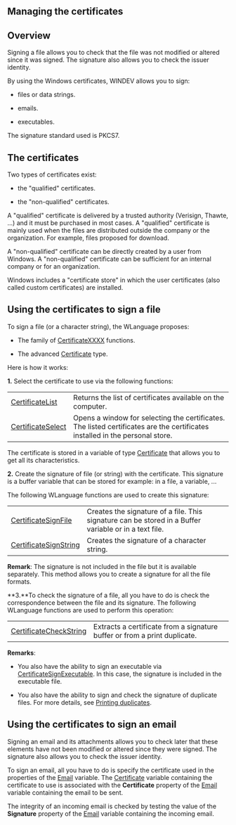 
## Managing the certificates
			

<a name="NOTE1"></a>
<a name="NOTE1_1"></a>


## Overview
<a name="overview_ELTTEXTE000156"></a>
Signing a file allows you to check that the file was not modified or altered since it was signed. The signature also allows you to check the issuer identity. 

By using the Windows certificates, WINDEV allows you to sign: 

- files or data strings. 

- emails. 

- executables.




The signature standard used is PKCS7. 





<a name="NOTE2"></a>
<a name="NOTE2_1"></a>


## The certificates
<a name="the_certificates_ELTTEXTE000180"></a>
Two types of certificates exist: 

- the "qualified" certificates.

- the "non-qualified" certificates.




A "qualified" certificate is delivered by a trusted authority (Verisign, Thawte, ...) and it must be purchased in most cases. A "qualified" certificate is mainly used when the files are distributed outside the company or the organization. For example, files proposed for download. 

A "non-qualified" certificate can be directly created by a user from Windows. A "non-qualified" certificate can be sufficient for an internal company or for an organization. 

Windows includes a "certificate store" in which the user certificates (also called custom certificates) are installed. 

<a name="NOTE3"></a>
<a name="NOTE3_1"></a>


## Using the certificates to sign a file
<a name="using_the_certificates_sign_file_ELTTEXTE000204"></a>
To sign a file (or a character string), the WLanguage proposes: 

- The family of [CertificateXXXX](../WDLang1/1000019302.md) functions. 

- The advanced [Certificate](../WDLang1/1000019287.md) type. 




Here is how it works: 

**1.** Select the certificate to use via the following functions: 



|   |   |
| --- | --- |
| [CertificateList](../WDLang1/1000019293.md) | Returns the list of certificates available on the computer. |
| [CertificateSelect](../WDLang1/1000019295.md) | Opens a window for selecting the certificates. The listed certificates are the certificates installed in the personal store. |





The certificate is stored in a variable of type [Certificate](../WDLang1/1000019287.md) that allows you to get all its characteristics. 

**2.** Create the signature of file (or string) with the certificate. This signature is a buffer variable that can be stored for example: in a file, a variable, ...

The following WLanguage functions are used to create this signature: 



|   |   |
| --- | --- |
| [CertificateSignFile](../WDLang1/1000019297.md) | Creates the signature of a file. This signature can be stored in a Buffer variable or in a text file. |
| [CertificateSignString](../WDLang1/1000019296.md) | Creates the signature of a character string. |





**Remark**: The signature is not included in the file but it is available separately. This method allows you to create a signature for all the file formats. 

**3.**To check the signature of a file, all you have to do is check the correspondence between the file and its signature. The following WLanguage functions are used to perform this operation: 



|   |   |
| --- | --- |
| [CertificateCheckString](../WDLang1/1000019298.md) | Extracts a certificate from a signature buffer or from a print duplicate. |





**Remarks**: 

- You also have the ability to sign an executable via [CertificateSignExecutable](../WDLang1/1000020560.md). In this case, the signature is included in the executable file.

- You also have the ability to sign and check the signature of duplicate files. For more details, see [Printing duplicates](../WDChamp/1011075.md). 




<a name="NOTE4"></a>
<a name="NOTE4_1"></a>


## Using the certificates to sign an email
<a name="using_the_certificates_sign_email_ELTTEXTE000259"></a>
Signing an email and its attachments allows you to check later that these elements have not been modified or altered since they were signed. The signature also allows you to check the issuer identity. 

To sign an email, all you have to do is specify the certificate used in the properties of the [Email](../WDLang3/1000018713.md) variable. The [Certificate](../WDLang1/1000019287.md) variable containing the certificate to use is associated with the **Certificate** property of the [Email](../WDLang3/1000018713.md) variable containing the email to be sent.

The integrity of an incoming email is checked by testing the value of the **Signature** property of the [Email](../WDLang3/1000018713.md) variable containing the incoming email.  


